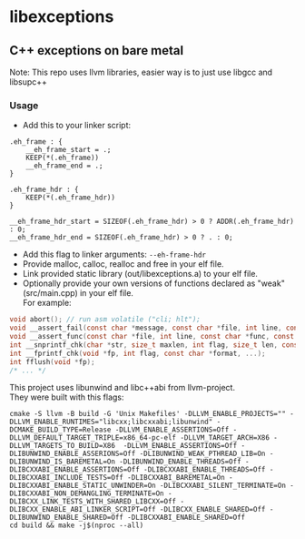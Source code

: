# libexceptions
## C++ exceptions on bare metal
Note: This repo uses llvm libraries, easier way is to just use libgcc and libsupc++

### Usage
* Add this to your linker script:
```ld
.eh_frame : {
    __eh_frame_start = .;
    KEEP(*(.eh_frame))
    __eh_frame_end = .;
}

.eh_frame_hdr : {
    KEEP(*(.eh_frame_hdr))
}

__eh_frame_hdr_start = SIZEOF(.eh_frame_hdr) > 0 ? ADDR(.eh_frame_hdr) : 0;
__eh_frame_hdr_end = SIZEOF(.eh_frame_hdr) > 0 ? . : 0;
```
* Add this flag to linker arguments: ``--eh-frame-hdr``
* Provide malloc, calloc, realloc and free in your elf file.
* Link provided static library (out/libexceptions.a) to your elf file.
* Optionally provide your own versions of functions declared as "weak" (src/main.cpp) in your elf file.\
For example:
```c
void abort(); // run asm volatile ("cli; hlt");
void __assert_fail(const char *message, const char *file, int line, const char *func); // print message, file, line and func in terminal
void __assert_func(const char *file, int line, const char *func, const char *message); // same as previous
int __snprintf_chk(char *str, size_t maxlen, int flag, size_t len, const char *format, ...);
int __fprintf_chk(void *fp, int flag, const char *format, ...);
int fflush(void *fp);
/* ... */
```

This project uses libunwind and libc++abi from llvm-project.\
They were built with this flags:
```
cmake -S llvm -B build -G 'Unix Makefiles' -DLLVM_ENABLE_PROJECTS="" -DLLVM_ENABLE_RUNTIMES="libcxx;libcxxabi;libunwind" -DCMAKE_BUILD_TYPE=Release -DLLVM_ENABLE_ASSERTIONS=Off -DLLVM_DEFAULT_TARGET_TRIPLE=x86_64-pc-elf -DLLVM_TARGET_ARCH=X86 -DLLVM_TARGETS_TO_BUILD=X86  -DLLVM_ENABLE_ASSERTIONS=Off -DLIBUNWIND_ENABLE_ASSERIONS=Off -DLIBUNWIND_WEAK_PTHREAD_LIB=On -DLIBUNWIND_IS_BAREMETAL=On -DLIBUNWIND_ENABLE_THREADS=Off -DLIBCXXABI_ENABLE_ASSERTIONS=Off -DLIBCXXABI_ENABLE_THREADS=Off -DLIBCXXABI_INCLUDE_TESTS=Off -DLIBCXXABI_BAREMETAL=On -DLIBCXXABI_ENABLE_STATIC_UNWINDER=On -DLIBCXXABI_SILENT_TERMINATE=On -DLIBCXXABI_NON_DEMANGLING_TERMINATE=On -DLIBCXX_LINK_TESTS_WITH_SHARED_LIBCXX=Off -DLIBCXX_ENABLE_ABI_LINKER_SCRIPT=Off -DLIBCXX_ENABLE_SHARED=Off -DLIBUNWIND_ENABLE_SHARED=Off -DLIBCXXABI_ENABLE_SHARED=Off
cd build && make -j$(nproc --all)
```
